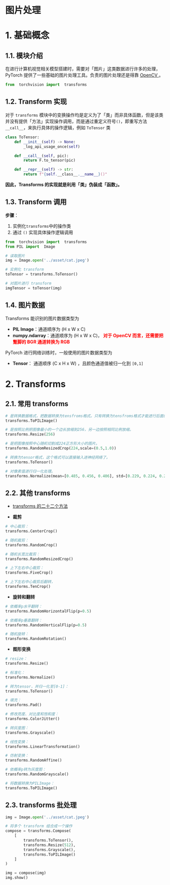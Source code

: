 # 图片处理

# 1. 基础概念
## 1.1. 模块介绍

在进行计算机视觉相关模型搭建时，需要对「图片」这类数据进行许多的处理，PyTorch 提供了一些基础的图片处理工具。负责的图片处理还是得靠 <a href="https://spite-triangle.github.io/artificial_intelligence/#/./ComputerVision/chapter/README" class="jump_link"> OpenCV </a> 。

```python
from  torchvision import  transforms
```

## 1.2. Transform 实现

对于 `transforms` 模块中的变换操作均是定义为了「类」而非具体函数，但是该类并没有提供「方法」实现操作调用，而是通过重定义符号`()`，即重写方法`__call__`，来执行具体的操作逻辑，例如 `ToTensor` 类

```python
class ToTensor:
    def __init__(self) -> None:
        _log_api_usage_once(self)

    def __call__(self, pic):
        return F.to_tensor(pic)

    def __repr__(self) -> str:
        return f"{self.__class__.__name__}()"
```

**因此，Transforms 的实现就是利用「类」伪装成「函数」。**

## 1.3. Transform 调用

**步骤**：
1. 实例化`transforms`中的操作类
2. 通过 `()` 实现具体操作逻辑调用

```python
from  torchvision import  transforms
from PIL import  Image

# 读取图片
img = Image.open('../asset/cat.jpeg')

# 实例化 transform
toTensor = transforms.ToTensor()

# 对图片进行 transform
imgTensor = toTensor(img)
```
## 1.4. 图片数据

Transforms 能识别的图片数据类型为
- **PIL Image**：通道顺序为 (H x W x C)
- **numpy.ndarray**：通道顺序为 (H x W x C)，<span style="color:red;font-weight:bold"> 对于 OpenCV 而言，还需要把蹩脚的 BGR 通道转换为 RGB </span>

PyTorch 进行网络训练时，一般使用的图片数据类型为

- **Tensor**： 通道顺序 (C x H x W) ，且颜色通道值被归一化到 `[0,1]`


# 2. Transforms

## 2.1. 常用 transforms

```python
# 是转换数据格式，把数据转换为tensfroms格式。只有转换为tensfroms格式才能进行后面的处理。
transforms.ToPILImage() 

# 是按照比例把图像最小的一个边长放缩到256，另一边按照相同比例放缩。
transforms.Resize(256)

# 是把图像按照中心随机切割成224正方形大小的图片。
transforms.RandomResizedCrop(224,scale=(0.5,1.0))

# 转换为tensor格式，这个格式可以直接输入进神经网络了。
transforms.ToTensor() 

# 对像素值进行归一化处理。
transforms.Normalize(mean=[0.485, 0.456, 0.406], std=[0.229, 0.224, 0.225])
```

## 2.2. 其他 transforms

- <a href="https://blog.csdn.net/u011995719/article/details/85107009" class="jump_link"> transforms 的二十二个方法 </a>

- **裁剪**

```python
# 中心裁剪：
transforms.CenterCrop()

# 随机裁剪：
transforms.RandomCrop()

# 随机长宽比裁剪：
transforms.RandomResizedCrop()

# 上下左右中心裁剪：
transforms.FiveCrop()

# 上下左右中心裁剪后翻转，
transforms.TenCrop()
```
- **旋转和翻转**

```python
# 依概率p水平翻转：
transforms.RandomHorizontalFlip(p=0.5)

# 依概率p垂直翻转：
transforms.RandomVerticalFlip(p=0.5)

# 随机旋转：
transforms.RandomRotation()
```
- **图形变换**

```python
# resize：
transforms.Resize()

# 标准化：
transforms.Normalize()

# 转为tensor，并归一化至[0-1]：
transforms.ToTensor()

# 填充：
transforms.Pad()

# 修改亮度、对比度和饱和度：
transforms.ColorJitter()

# 转灰度图：
transforms.Grayscale()

# 线性变换：
transforms.LinearTransformation()

# 仿射变换：
transforms.RandomAffine()

# 依概率p转为灰度图：
transforms.RandomGrayscale()

# 将数据转换为PILImage：
transforms.ToPILImage()
```

## 2.3. transforms 批处理

```python
img = Image.open('../asset/cat.jpeg')

# 将多个 transform 组合成一个操作
compose = transforms.Compose(
    [
        transforms.ToTensor(),
        transforms.Resize(512),
        transforms.Grayscale(),
        transforms.ToPILImage()
    ]
)

img = compose(img)
img.show()
```
